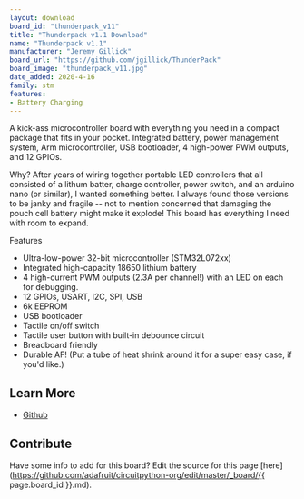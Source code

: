 ```yaml
---
layout: download
board_id: "thunderpack_v11"
title: "Thunderpack v1.1 Download"
name: "Thunderpack v1.1"
manufacturer: "Jeremy Gillick"
board_url: "https://github.com/jgillick/ThunderPack"
board_image: "thunderpack_v11.jpg"
date_added: 2020-4-16
family: stm
features:
- Battery Charging
---
```


A kick-ass microcontroller board with everything you need in a compact package that fits in your pocket. Integrated battery, power management system, Arm microcontroller, USB bootloader, 4 high-power PWM outputs, and 12 GPIOs.

Why? After years of wiring together portable LED controllers that all consisted of a lithum batter, charge controller, power switch, and an arduino nano (or similar), I wanted something better. I always found those versions to be janky and fragile -- not to mention concerned that damaging the pouch cell battery might make it explode! This board has everything I need with room to expand.

Features
 * Ultra-low-power 32-bit microcontroller (STM32L072xx)
* Integrated high-capacity 18650 lithium battery
* 4 high-current PWM outputs (2.3A per channel!) with an LED on each for debugging.
* 12 GPIOs, USART, I2C, SPI, USB
* 6k EEPROM
* USB bootloader
* Tactile on/off switch
* Tactile user button with built-in debounce circuit
* Breadboard friendly
* Durable AF! (Put a tube of heat shrink around it for a super easy case, if you'd like.)

## Learn More
* [Github](https://github.com/jgillick/ThunderPack)

## Contribute

Have some info to add for this board? Edit the source for this page [here](https://github.com/adafruit/circuitpython-org/edit/master/_board/{{ page.board_id }}.md).
